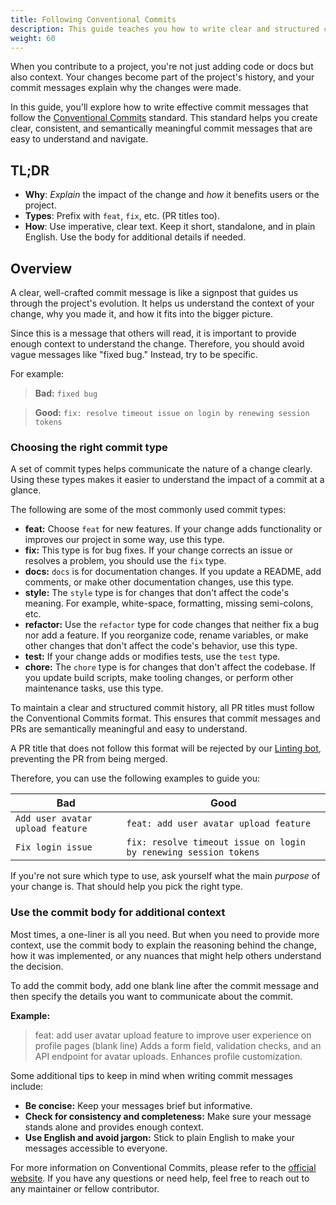```yaml
---
title: Following Conventional Commits
description: This guide teaches you how to write clear and structured commit messages using the Conventional Commits standard.
weight: 60
---
```


When you contribute to a project, you're not just adding code or docs but also context. Your changes become part of the project's history, and your commit messages explain why the changes were made.

In this guide, you'll explore how to write effective commit messages that follow the [Conventional Commits](https://www.conventionalcommits.org/en/v1.0.0/) standard. This standard helps you create clear, consistent, and semantically meaningful commit messages that are easy to understand and navigate.

## TL;DR

- **Why**: *Explain* the impact of the change and *how* it benefits users or the project.
- **Types**: Prefix with `feat`, `fix`, etc. (PR titles too).
- **How**: Use imperative, clear text. Keep it short, standalone, and in plain English. Use the body for additional details if needed.

## Overview

A clear, well-crafted commit message is like a signpost that guides us through the project's evolution. It helps us understand the context of your change, why you made it, and how it fits into the bigger picture.

Since this is a message that others will read, it is important to provide enough context to understand the change. Therefore, you should avoid vague messages like "fixed bug." Instead, try to be specific.

For example:

> **Bad:** `fixed bug`  

> **Good:** `fix: resolve timeout issue on login by renewing session tokens`

### Choosing the right commit type

A set of commit types helps communicate the nature of a change clearly. Using these types makes it easier to understand the impact of a commit at a glance.

The following are some of the most commonly used commit types:

- **feat:** Choose `feat` for new features. If your change adds functionality or improves our project in some way, use this type.
- **fix:** This type is for bug fixes. If your change corrects an issue or resolves a problem, you should use the `fix` type.
- **docs:** `docs` is for documentation changes. If you update a README, add comments, or make other documentation changes, use this type.
- **style:** The `style` type is for changes that don't affect the code's meaning. For example, white-space, formatting, missing semi-colons, etc.
- **refactor:** Use the `refactor` type for code changes that neither fix a bug nor add a feature. If you reorganize code, rename variables, or make other changes that don't affect the code's behavior, use this type.
- **test:** If your change adds or modifies tests, use the `test` type.
- **chore:** The `chore` type is for changes that don't affect the codebase. If you update build scripts, make tooling changes, or perform other maintenance tasks, use this type.

To maintain a clear and structured commit history, all PR titles must follow the Conventional Commits format. This ensures that commit messages and PRs are semantically meaningful and easy to understand.  

A PR title that does not follow this format will be rejected by our [Linting bot](../../.github/workflows/lint-pr-title.yml), preventing the PR from being merged.  

Therefore, you can use the following examples to guide you:

| Bad | Good |
| --- | --- |
| `Add user avatar upload feature` | `feat: add user avatar upload feature` |
| `Fix login issue` | `fix: resolve timeout issue on login by renewing session tokens` |

If you're not sure which type to use, ask yourself what the main *purpose* of your change is. That should help you pick the right type.

### Use the commit body for additional context

Most times, a one-liner is all you need. But when you need to provide more context, use the commit body to explain the reasoning behind the change, how it was implemented, or any nuances that might help others understand the decision.

To add the commit body, add one blank line after the commit message and then specify the details you want to communicate about the commit.

**Example:**

> feat: add user avatar upload feature to improve user experience on profile pages
> (blank line)
> Adds a form field, validation checks, and an API endpoint for avatar uploads. Enhances profile customization. 

Some additional tips to keep in mind when writing commit messages include:

- **Be concise:** Keep your messages brief but informative.
- **Check for consistency and completeness:** Make sure your message stands alone and provides enough context.
- **Use English and avoid jargon:** Stick to plain English to make your messages accessible to everyone.

For more information on Conventional Commits, please refer to the [official website](https://www.conventionalcommits.org/en/v1.0.0/). If you have any questions or need help, feel free to reach out to any maintainer or fellow contributor.